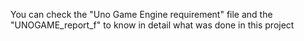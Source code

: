 You can check the "Uno Game Engine requirement" file and the "UNOGAME_report_f" to know in detail what was done in this project

